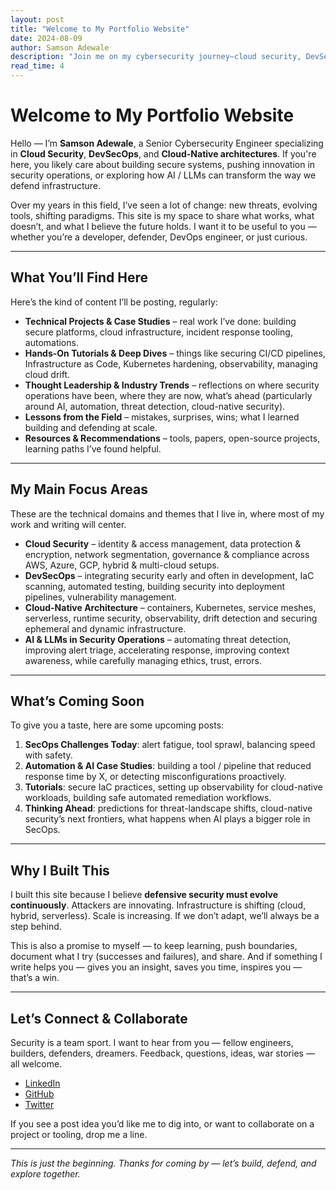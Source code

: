 ```yaml
---
layout: post
title: "Welcome to My Portfolio Website"
date: 2024-08-09
author: Samson Adewale
description: "Join me on my cybersecurity journey—cloud security, DevSecOps, cloud-native engineering, AI in security."
read_time: 4
---
```


# Welcome to My Portfolio Website

Hello — I’m **Samson Adewale**, a Senior Cybersecurity Engineer specializing in **Cloud Security**, **DevSecOps**, and **Cloud-Native architectures**. If you're here, you likely care about building secure systems, pushing innovation in security operations, or exploring how AI / LLMs can transform the way we defend infrastructure.  

Over my years in this field, I’ve seen a lot of change: new threats, evolving tools, shifting paradigms. This site is my space to share what works, what doesn’t, and what I believe the future holds. I want it to be useful to you — whether you’re a developer, defender, DevOps engineer, or just curious.

---

## What You’ll Find Here

Here’s the kind of content I’ll be posting, regularly:

- **Technical Projects & Case Studies** – real work I’ve done: building secure platforms, cloud infrastructure, incident response tooling, automations.  
- **Hands-On Tutorials & Deep Dives** – things like securing CI/CD pipelines, Infrastructure as Code, Kubernetes hardening, observability, managing cloud drift.  
- **Thought Leadership & Industry Trends** – reflections on where security operations have been, where they are now, what’s ahead (particularly around AI, automation, threat detection, cloud-native security).  
- **Lessons from the Field** – mistakes, surprises, wins; what I learned building and defending at scale.  
- **Resources & Recommendations** – tools, papers, open-source projects, learning paths I’ve found helpful.

---

## My Main Focus Areas

These are the technical domains and themes that I live in, where most of my work and writing will center.

- **Cloud Security** – identity & access management, data protection & encryption, network segmentation, governance & compliance across AWS, Azure, GCP, hybrid & multi-cloud setups.  
- **DevSecOps** – integrating security early and often in development, IaC scanning, automated testing, building security into deployment pipelines, vulnerability management.  
- **Cloud-Native Architecture** – containers, Kubernetes, service meshes, serverless, runtime security, observability, drift detection and securing ephemeral and dynamic infrastructure.  
- **AI & LLMs in Security Operations** – automating threat detection, improving alert triage, accelerating response, improving context awareness, while carefully managing ethics, trust, errors.

---

## What’s Coming Soon

To give you a taste, here are some upcoming posts:

1. **SecOps Challenges Today**: alert fatigue, tool sprawl, balancing speed with safety.  
2. **Automation & AI Case Studies**: building a tool / pipeline that reduced response time by X, or detecting misconfigurations proactively.  
3. **Tutorials**: secure IaC practices, setting up observability for cloud-native workloads, building safe automated remediation workflows.  
4. **Thinking Ahead**: predictions for threat-landscape shifts, cloud-native security’s next frontiers, what happens when AI plays a bigger role in SecOps.

---

## Why I Built This

I built this site because I believe **defensive security must evolve continuously**. Attackers are innovating. Infrastructure is shifting (cloud, hybrid, serverless). Scale is increasing. If we don’t adapt, we’ll always be a step behind.  

This is also a promise to myself — to keep learning, push boundaries, document what I try (successes and failures), and share. And if something I write helps you — gives you an insight, saves you time, inspires you — that’s a win.

---

## Let’s Connect & Collaborate

Security is a team sport. I want to hear from you — fellow engineers, builders, defenders, dreamers. Feedback, questions, ideas, war stories — all welcome.

- [LinkedIn](https://linkedin.com/in/samson-adewale)  
- [GitHub](https://github.com/sadewale4)  
- [Twitter](https://twitter.com/sadewale4)  

If you see a post idea you’d like me to dig into, or want to collaborate on a project or tooling, drop me a line.

---

*This is just the beginning. Thanks for coming by — let’s build, defend, and explore together.*  